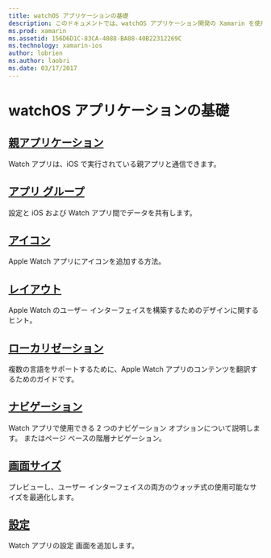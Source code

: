 ```yaml
---
title: watchOS アプリケーションの基礎
description: このドキュメントでは、watchOS アプリケーション開発の Xamarin を使用して基本的な概念を説明するさまざまなドキュメントへのリンクを提供します。
ms.prod: xamarin
ms.assetid: 156D6D1C-83CA-4088-BA08-40B22312269C
ms.technology: xamarin-ios
author: lobrien
ms.author: laobri
ms.date: 03/17/2017
---
```


# <a name="watchos-application-fundamentals"></a>watchOS アプリケーションの基礎

##  <a name="parent-applicationioswatchosapp-fundamentalsparent-appmd"></a>[親アプリケーション](~/ios/watchos/app-fundamentals/parent-app.md)

Watch アプリは、iOS で実行されている親アプリと通信できます。

##  <a name="app-groupsioswatchosapp-fundamentalsapp-groupsmd"></a>[アプリ グループ](~/ios/watchos/app-fundamentals/app-groups.md)

設定と iOS および Watch アプリ間でデータを共有します。

##  <a name="iconsioswatchosapp-fundamentalsiconsmd"></a>[アイコン](~/ios/watchos/app-fundamentals/icons.md)

Apple Watch アプリにアイコンを追加する方法。

##  <a name="layoutioswatchosapp-fundamentalslayoutmd"></a>[レイアウト](~/ios/watchos/app-fundamentals/layout.md)

Apple Watch のユーザー インターフェイスを構築するためのデザインに関するヒント。

##  <a name="localizationioswatchosapp-fundamentalslocalizationmd"></a>[ローカリゼーション](~/ios/watchos/app-fundamentals/localization.md)

複数の言語をサポートするために、Apple Watch アプリのコンテンツを翻訳するためのガイドです。

##  <a name="navigationioswatchosapp-fundamentalsnavigationmd"></a>[ナビゲーション](~/ios/watchos/app-fundamentals/navigation.md)

Watch アプリで使用できる 2 つのナビゲーション オプションについて説明します。 またはページ ベースの階層ナビゲーション。

##  <a name="screen-sizesioswatchosapp-fundamentalsscreen-sizesmd"></a>[画面サイズ](~/ios/watchos/app-fundamentals/screen-sizes.md)

プレビューし、ユーザー インターフェイスの両方のウォッチ式の使用可能なサイズを最適化します。

##  <a name="settingsioswatchosapp-fundamentalssettingsmd"></a>[設定](~/ios/watchos/app-fundamentals/settings.md)

Watch アプリの設定 画面を追加します。
